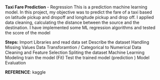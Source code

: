 **Taxi Fare Prediction** - Regression
This is a prediction machine learning model. In this project, my objective was to predict the fare of a taxi based on latitude pickup and dropoff and longitude pickup and drop off. I applied data cleaning, calculating the distance between the source and the destination. I have implemented some ML regression algorithms and tested the score of the model

**Steps:**
Import Libraries and read data set
Describe the dataset
Handling Missing Values
Data Transforamtion / Categorical to Numerical
Data Cleaning and Feature Selection
Spliting the dataset 
Machine Learning Modeling
train the model (Fit)
Test the trained model (prediction )
Model Evaluation

**REFERENCE**:
kaggle
